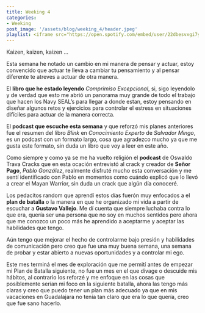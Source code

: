 ```yaml
---
title: Weeking 4
categories:
- Weeking
post_image: '/assets/blog/weeking_4/header.jpeg'
playlist: <iframe src="https://open.spotify.com/embed/user/22dbesvxgi7yutcssxnumbkwa/playlist/1Vopq1k4Gs8P24DoetCdyi" width="100%" height="380" frameborder="0" allowtransparency="true" allow="encrypted-media"></iframe>
---
```

Kaizen, kaizen, kaizen …

Esta semana he notado un cambio en mi manera de pensar y actuar, estoy convencido que actuar te lleva a cambiar tu pensamiento y al pensar diferente te atreves a actuar de otra manera.

El **libro que he estado leyendo** *Comprimiso Excepcional*, si, sigo leyendolo y de verdad que esto me abrió un panorama muy grande de todo el trabajo que hacen los Navy SEAL’s para llegar a donde estan, estoy pensando en diseñar algunos retos y ejercicios para controlar el estress en situaciones difíciles para actuar de la manera correcta.

El **podcast que escuche esta semana** y que reforzó mis planes anteriores fue el resumen del libro *Blink* en *Conocimiento Experto* de *Salvador Mingo*, es un podcast con un formato largo, cosa que agradezco mucho ya que me gusta este formato, sin duda un libro que voy a leer en este año.

Como siempre y como ya se me ha vuelto religión el **podcast** de Oswaldo Trava Cracks que en esta ocación entrevistó al crack y creador de **Señor Pago**, *Pablo González*, realmente disfruté mucho esta conversación y me sentí identificado con Pablo en momentos como cuándo explicó que lo llevó a crear el Mayan Warrior, sin duda un crack que algún día conoceré.

Los pedacitos random que aprendí estos días fuerón muy enfocados a el **plan de batalla** o la manera en que he organizado mi vida a partir de escuchar a **Gustavo Vallejo**. Me dí cuenta que siempre luchaba contra lo que era, quería ser una persona que no soy en muchos sentidos pero ahora que me conozco un poco más he aprendido a aceptarme y aceptar las habilidades que tengo.

Aún tengo que mejorar el hecho de controlarme bajo presión y habilidades de comunicación pero creo que fue una muy buena semana, una semana de probar y estar abierto a nuevas oportunidades y a controlar mi ego.

Este mes terminá el mes de exploración que me permití antes de empezar mi Plan de Batalla siguiente, no fue un mes en el que divage o descuide mis hábitos, al contrario los reforzé y me enfoque en las cosas que posiblemente serían mi foco en la siguiente batalla, ahora las tengo más claras y creo que puedo tener un plan más adecuado ya que en mis vacaciones en Guadalajara no tenía tan claro que era lo que quería, creo que fue sano hacerlo.
